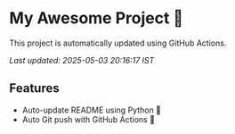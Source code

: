 # My Awesome Project 🚀

This project is automatically updated using GitHub Actions.

_Last updated: 2025-05-03 20:16:17 IST_

## Features
- Auto-update README using Python 🐍
- Auto Git push with GitHub Actions 🤖
